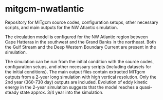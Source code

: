 # mitgcm-nwatlantic

Repository for MITgcm source codes, configuration setups, other necessary scripts, and main outputs for the NW Atlantic simulation.

The circulation model is configured for the NW Atlantic region between Cape Hatteras in the southwest and the Grand Banks in the northeast. Both the Gulf Stream and the Deep Western Boundary Current are present in the simulation. 

The simulation can be run from the initial condition with the source codes, configuration setups, and other necessary scripts (including datasets for the initial conditions). The main output files contain extracted MITgcm outputs from a 2-year long simulation with high vertical resolution. Only the 2nd year (360-730 day) outputs are included. Evolution of eddy kinetic energy in the 2-year simulation suggests that the model reaches a quasi-steady state approx. 3/4 year into the simulation. 
